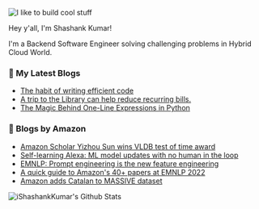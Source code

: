 ![I like to build cool stuff](https://res.cloudinary.com/dt8g3rhcy/image/upload/v1595929574/i_like_to_build_cool_shit._1_nzbwjh.png)

Hey y'all, I'm Shashank Kumar! 

I'm a Backend Software Engineer solving challenging problems in Hybrid Cloud World.

### 📕 My Latest Blogs
<!-- BLOG-POST-LIST:START -->
- [The habit of writing efficient code](https://medium.com/@ishashankkumar/the-habit-of-writing-efficient-code-153b05f04269?source=rss-d24dda280d5f------2)
- [A trip to the Library can help reduce recurring bills.](https://medium.com/swlh/a-trip-to-the-library-can-help-reduce-recurring-bills-23bca495cdf5?source=rss-d24dda280d5f------2)
- [The Magic Behind One-Line Expressions in Python](https://medium.com/swlh/the-magic-behind-one-line-expressions-in-python-816c10180c5c?source=rss-d24dda280d5f------2)
<!-- BLOG-POST-LIST:END -->

### 📕 Blogs by Amazon
<!-- AMAZON-BLOG-POST-LIST:START -->
- [Amazon Scholar Yizhou Sun wins VLDB test of time award](https://www.amazon.science/latest-news/amazon-scholar-yizhou-sun-wins-vldb-test-of-time-award)
- [Self-learning Alexa: ML model updates with no human in the loop](https://www.amazon.science/latest-news/remars-revisited-self-learning-alexa-ml-model-updates-with-no-human-in-the-loop)
- [EMNLP: Prompt engineering is the new feature engineering](https://www.amazon.science/blog/emnlp-prompt-engineering-is-the-new-feature-engineering)
- [A quick guide to Amazon&#39;s 40+ papers at EMNLP 2022](https://www.amazon.science/blog/a-quick-guide-to-amazons-40-emnlp-2022-papers)
- [Amazon adds Catalan to MASSIVE dataset](https://www.amazon.science/blog/amazon-adds-catalan-to-massive-dataset)
<!-- AMAZON-BLOG-POST-LIST:END -->



<img align="center" alt="iShashankKumar's Github Stats" src="https://github-readme-stats.vercel.app/api?username=ishashankkumar&show_icons=true&hide_border=true" />
